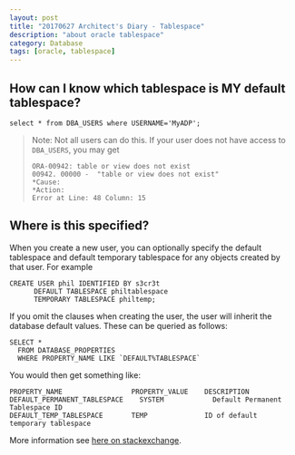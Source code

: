 ```yaml
---
layout: post
title: "20170627 Architect's Diary - Tablespace"
description: "about oracle tablespace"
category: Database
tags: [oracle, tablespace]
---
```


## How can I know which tablespace is MY default tablespace?

`select * from DBA_USERS where USERNAME='MyADP';`

> Note: Not all users can do this. If your user does not have access to `DBA_USERS`, you may get
> ````
> ORA-00942: table or view does not exist
> 00942. 00000 -  "table or view does not exist"
> *Cause:
> *Action:
> Error at Line: 48 Column: 15
> ````

## Where is this specified?

When you create a new user, you can optionally specify the default tablespace and default temporary tablespace for any objects created by that user. For example

````
CREATE USER phil IDENTIFIED BY s3cr3t
      DEFAULT TABLESPACE philtablespace
      TEMPORARY TABLESPACE philtemp;
````

If you omit the clauses when creating the user, the user will inherit the database default values. These can be queried as follows:

````
SELECT *
  FROM DATABASE_PROPERTIES
  WHERE PROPERTY_NAME LIKE `DEFAULT%TABLESPACE`
````

You would then get something like:

````
PROPERTY_NAME                 PROPERTY_VALUE    DESCRIPTION
DEFAULT_PERMANENT_TABLESPACE	SYSTEM	          Default Permanent Tablespace ID
DEFAULT_TEMP_TABLESPACE	      TEMP	            ID of default temporary tablespace
````

More information see [here on stackexchange](https://dba.stackexchange.com/questions/25305/how-is-the-default-tablespace-determined-when-creating-a-table).
